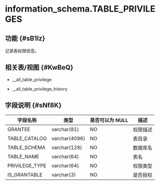 information_schema.TABLE_PRIVILEGES 
========================================================



功能 {#sB1Iz}
-----------

记录表权限信息。

相关表/视图 {#KwBeQ}
---------------

* __all_table_privilege

  

* __all_table_privilege_history

  




字段说明 {#sNf8K}
-------------



|    **字段名称**    |    **类型**     | **是否可以为 NULL** | **描述** |
|----------------|---------------|----------------|--------|
| GRANTEE        | varchar(81)   | NO             | 权限描述   |
| TABLE_CATALOG  | varchar(4096) | NO             | 表目录    |
| TABLE_SCHEMA   | varchar(128)  | NO             | 数据库名   |
| TABLE_NAME     | varchar(64)   | NO             | 表名     |
| PRIVILEGE_TYPE | varchar(64)   | NO             | 权限类型   |
| IS_GRANTABLE   | varchar(3)    | NO             | 是否授权   |


